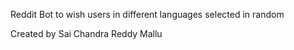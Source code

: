  Reddit Bot to wish users in different languages selected in random 

Created by Sai Chandra Reddy Mallu
